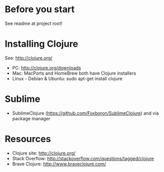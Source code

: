 # Before you start
See readme at project root!

# Installing Clojure
See: http://clojure.org/
- PC: http://clojure.org/downloads
- Mac: MacPorts and HomeBrew both have Clojure installers
- Linux - Debian & Ubuntu: sudo apt-get install clojure

# Sublime
- SublimeClojure (https://github.com/Foxboron/SublimeClojure) and via package manager

# Resources
- Clojure site: http://clojure.org/
- Stack Overflow: http://stackoverflow.com/questions/tagged/clojure
- Brave Clojure: http://www.braveclojure.com/
